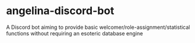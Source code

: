 # angelina-discord-bot
A Discord bot aiming to provide basic welcomer/role-assignment/statistical functions without requiring an esoteric database engine
